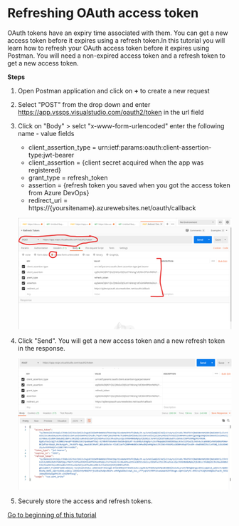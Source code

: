 #  Refreshing OAuth access token

OAuth tokens have an expiry time associated with them. You can get a new access token before it expires using a refresh token.In this tutorial you will learn how to refresh your OAuth access token before it expires using Postman. You will need a non-expired access token and a refresh token to get a new access token.  

**Steps**

1. Open Postman application and click on **+** to create a new request
2. Select "POST" from the drop down and enter https://app.vssps.visualstudio.com/oauth2/token in the url field
3. Click on "Body" > selct  "x-www-form-urlencoded" enter the following name - value fields 
    
   - client_assertion_type = urn:ietf:params:oauth:client-assertion-type:jwt-bearer
   - client_assertion = {client secret acquired when the app was registered}
   - grant_type = refresh_token
   - assertion =  {refresh token you saved when you got the access token from Azure DevOps}
   - redirect_uri = https://{yoursitename}.azurewebsites.net/oauth/callback
   
    ![refresh token](./images/refresh-token.png)  

4. Click "Send". You will get a new access token and a new refresh token in the response. 
    
    ![refresh token](./images/refresh-token-response.png)  

5. Securely store the access and refresh tokens.

[Go to beginning of this tutorial][1]

[1]:https://github.com/aj3705/AzureDevOps/blob/master/restapis/ado-rest-api-tutorial.md
       
 
